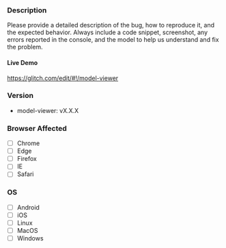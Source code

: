<!-- Instructions For Filing a Bug: https://github.com/google/model-viewer/blob/master/CONTRIBUTING.md#filing-bugs -->
### Description

Please provide a detailed description of the bug, how to reproduce it, and the
expected behavior.  Always include a code snippet, screenshot, any errors
reported in the console, and the model to help us understand and fix the
problem.

#### Live Demo
<!-- glitch.me starting point (remix and edit -- must be logged in to persist!) -->
https://glitch.com/edit/#!/model-viewer
<!-- ...or provide your own repro URL -->

### Version
<!--
If you're not sure, paste your script src (like https://unpkg.com/@google/model-viewer) 
into your browser and it will redirect to a numbered version.
-->
- model-viewer: vX.X.X

### Browser Affected
<!-- Check all that apply and please include the version tested -->
- [ ] Chrome
- [ ] Edge
- [ ] Firefox
- [ ] IE
- [ ] Safari

### OS
<!-- Check all that apply and please include the version tested -->
- [ ] Android
- [ ] iOS
- [ ] Linux
- [ ] MacOS
- [ ] Windows
